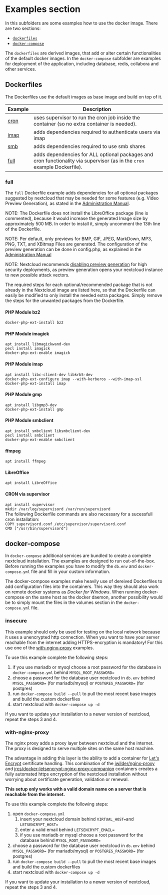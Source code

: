 # Examples section

In this subfolders are some examples how to use the docker image. There are two sections:

 * [`dockerfiles`](https://github.com/nextcloud/docker/tree/master/.examples/dockerfiles)
 * [`docker-compose`](https://github.com/nextcloud/docker/tree/master/.examples/docker-compose)

The `dockerfiles` are derived images, that add or alter certain functionalities of the default docker images. In the `docker-compose` subfolder are examples for deployment of the application, including database, redis, collabora and other services.

## Dockerfiles
The Dockerfiles use the default images as base image and build on top of it.


Example | Description
------- | -------
[cron](https://github.com/nextcloud/docker/tree/master/.examples/dockerfiles/cron) | uses supervisor to run the cron job inside the container (so no extra container is needed).
[imap](https://github.com/nextcloud/docker/tree/master/.examples/dockerfiles/imap) | adds dependencies required to authenticate users via imap
[smb](https://github.com/nextcloud/docker/tree/master/.examples/dockerfiles/smb) | adds dependencies required to use smb shares
[full](https://github.com/nextcloud/docker/tree/master/.examples/dockerfiles/full) | adds dependencies for ALL optional packages and cron functionality via supervisor (as in the `cron` example Dockerfile).

### full
The `full` Dockerfile example adds dependencies for all optional packages suggested by nextcloud that may be needed for some features (e.g. Video Preview Generation), as stated in the [Administration Manual](https://docs.nextcloud.com/server/12/admin_manual/installation/source_installation.html).

NOTE: The Dockerfile does not install the LibreOffice package (line is commented), because it would increase the generated Image size by approximately 500 MB. In order to install it, simply uncomment the 13th line of the Dockerfile.</br>

NOTE: Per default, only previews for BMP, GIF, JPEG, MarkDown, MP3, PNG, TXT, and XBitmap Files are generated. The configuration of the preview generation can be done in config.php, as explained in the [Administration Manual](https://docs.nextcloud.com/server/12/admin_manual/configuration_server/config_sample_php_parameters.html#previews)</br>

NOTE: Nextcloud recommends [disabling preview generation](https://docs.nextcloud.com/server/12/admin_manual/configuration_server/harden_server.html?highlight=enabledpreviewproviders#disable-preview-image-generation) for high security deployments, as preview generation opens your nextcloud instance to new possible attack vectors.</br>

The required steps for each optional/recommended package that is not already in the Nextcloud image are listed here, so that the Dockerfile can easily be modified to only install the needed extra packages. Simply remove the steps for the unwanted packages  from the Dockerfile.

#### PHP Module bz2
`docker-php-ext-install bz2` </br>

#### PHP Module imagick
`apt install libmagickwand-dev` </br>
`pecl install imagick` </br>
`docker-php-ext-enable imagick` </br>

#### PHP Module imap
`apt install libc-client-dev libkrb5-dev` </br>
`docker-php-ext-configure imap --with-kerberos --with-imap-ssl` </br>
`docker-php-ext-install imap` </br>

#### PHP Module gmp
`apt install libgmp3-dev` </br>
`docker-php-ext-install gmp` </br>

#### PHP Module smbclient
`apt install smbclient libsmbclient-dev` </br>
`pecl install smbclient` </br>
`docker-php-ext-enable smbclient` </br>

#### ffmpeg
`apt install ffmpeg` </br>

#### LibreOffice
`apt install LibreOffice` </br>

#### CRON via supervisor
`apt install supervisor` </br>
`mkdir /var/log/supervisord /var/run/supervisord` </br>
The following Dockerfile commands are also necessary for a sucessfull cron installation: </br>
`COPY supervisord.conf /etc/supervisor/supervisord.conf` </br>
`CMD ["/usr/bin/supervisord"]` </br>



## docker-compose
In `docker-compose` additional services are bundled to create a complete nextcloud installation. The examples are designed to run out-of-the-box.
Before running the examples you have to modify the `db.env` and `docker-compose.yml` file and fill in your custom information.

The docker-compose examples make heavily use of dereived Dockerfiles to add configuration files into the containers. This way they should also work on remote docker systems as _Docker for Windows_. When running docker-compose on the same host as the docker daemon, another possibility would be to simply mount the files in the volumes section in the `docker-compose.yml` file.


### insecure
This example should only be used for testing on the local network because it uses a unencrypted http connection.
When you want to have your server reachable from the internet adding HTTPS-encryption is mandatory!
For this use one of the [with-nginx-proxy](#with-nginx-proxy) examples.

To use this example complete the following steps:

1. if you use mariadb or mysql choose a root password for the database in `docker-compose.yml` behind `MYSQL_ROOT_PASSWORD=`
2. choose a password for the database user nextcloud in `db.env` behind `MYSQL_PASSWORD=` (for mariadb/mysql) or `POSTGRES_PASSWORD=` (for postgres)
3. run `docker-compose build --pull` to pull the most recent base images and build the custom dockerfiles
4. start nextcloud with `docker-compose up -d`


If you want to update your installation to a newer version of nextcloud, repeat the steps 3 and 4.


### with-nginx-proxy
The nginx proxy adds a proxy layer between nextcloud and the internet. The proxy is designed to serve multiple sites on the same host machine.

The advantage in adding this layer is the ability to add a container for [Let's Encrypt](https://letsencrypt.org/) certificate handling.
This combination of the [jwilder/nginx-proxy](https://github.com/jwilder/nginx-proxy) and [jrcs/docker-letsencrypt-nginx-proxy-companion](https://github.com/JrCs/docker-letsencrypt-nginx-proxy-companion) containers creates a fully automated https encryption of the nextcloud installation without worrying about certificate generation, validation or renewal.

**This setup only works with a valid domain name on a server that is reachable from the internet.**

To use this example complete the following steps:

1. open `docker-compose.yml`
   1. insert your nextcloud domain behind `VIRTUAL_HOST=`and `LETSENCRYPT_HOST=`
   2. enter a valid email behind `LETSENCRYPT_EMAIL=`
   3. if you use mariadb or mysql choose a root password for the database behind `MYSQL_ROOT_PASSWORD=`
2. choose a password for the database user nextcloud in `db.env` behind `MYSQL_PASSWORD=` (for mariadb/mysql) or `POSTGRES_PASSWORD=` (for postgres)
3. run `docker-compose build --pull` to pull the most recent base images and build the custom dockerfiles
4. start nextcloud with `docker-compose up -d`


If you want to update your installation to a newer version of nextcloud, repeat the steps 3 and 4.
